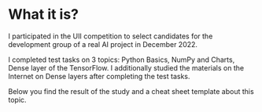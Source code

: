 # What it is?
I participated in the UII competition to select candidates for the development group of a real AI project in December 2022.

I completed test tasks on 3 topics: Python Basics, NumPy and Charts, Dense layer of the TensorFlow. I additionally studied the materials on the Internet on Dense layers after completing the test tasks.

Below you find the result of the study and a cheat sheet template about this topic.

